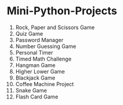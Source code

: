 # Mini-Python-Projects

1) Rock, Paper and Scissors Game
2) Quiz Game
3) Password Manager
4) Number Guessing Game
5) Personal Timer
6) Timed Math Challenge
7) Hangman Game
8) Higher Lower Game
9) Blackjack Game
10) Coffee Machine Project
11) Snake Game
12) Flash Card Game
